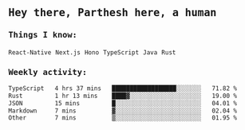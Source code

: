<samp>
    <h2>Hey there, Parthesh here, a human</h2>
    <h3>Things I know: </h3>
    <code>React-Native</code> <code>Next.js</code> <code>Hono</code> <code>TypeScript</code> <code>Java</code> <code>Rust</code>
    <h3>Weekly activity:</h3>
<!--START_SECTION:waka-->

```txt
TypeScript   4 hrs 37 mins   ██████████████████░░░░░░░   71.82 %
Rust         1 hr 13 mins    ████▓░░░░░░░░░░░░░░░░░░░░   19.00 %
JSON         15 mins         █░░░░░░░░░░░░░░░░░░░░░░░░   04.01 %
Markdown     7 mins          ▓░░░░░░░░░░░░░░░░░░░░░░░░   02.04 %
Other        7 mins          ▒░░░░░░░░░░░░░░░░░░░░░░░░   01.95 %
```

<!--END_SECTION:waka-->
</samp>
